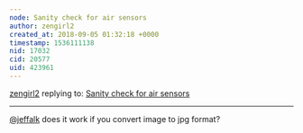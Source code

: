 ```yaml
---
node: Sanity check for air sensors
author: zengirl2
created_at: 2018-09-05 01:32:18 +0000
timestamp: 1536111138
nid: 17032
cid: 20577
uid: 423961
---
```




[zengirl2](../profile/zengirl2) replying to: [Sanity check for air sensors](../notes/Ag8n/08-31-2018/sanity-check-for-air-sensors)

----
[@jeffalk](/profile/jeffalk) does it work if you convert image to jpg format?